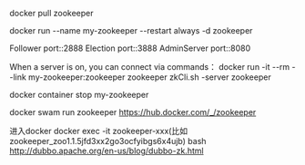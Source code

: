 docker pull zookeeper

docker run --name my-zookeeper --restart always -d zookeeper

Follower port::2888
Election port::3888
AdminServer port::8080

When a server is on, you can connect via commands：
docker run -it --rm --link my-zookeeper:zookeeper zookeeper zkCli.sh -server zookeeper

docker container stop  my-zookeeper

docker swam run zookeeper
https://hub.docker.com/_/zookeeper

进入docker
docker exec -it zookeeper-xxx(比如 zookeeper_zoo1.1.5jfd3xx2go3ocfyibgs6x4ujb) bash
http://dubbo.apache.org/en-us/blog/dubbo-zk.html